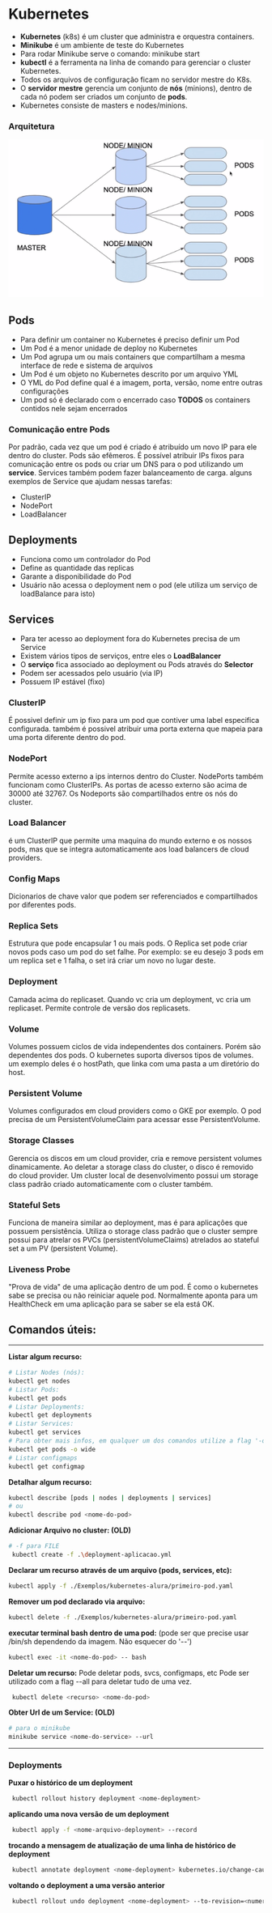 # Kubernetes

- **Kubernetes** (k8s) é um cluster que administra e orquestra containers.
- **Minikube** é um ambiente de teste do Kubernetes
- Para rodar Minikube serve o comando: minikube start
- **kubectl** é a ferramenta na linha de comando para gerenciar o cluster Kubernetes.
- Todos os arquivos de configuração ficam no servidor mestre do K8s.
- O **servidor mestre** gerencia um conjunto de **nós** (minions), dentro de cada nó podem ser criados um conjunto de **pods**.
- Kubernetes consiste de masters e nodes/minions.
### **Arquitetura**
![Arquitetura Kubernetes](./imgs/k8s_arch.png)

## Pods
- Para definir um container no Kubernetes é preciso definir um Pod
- Um Pod é a menor unidade de deploy no Kubernetes
- Um Pod agrupa um ou mais containers que compartilham a mesma interface de rede e sistema de arquivos
- Um Pod é um objeto no Kubernetes descrito por um arquivo YML
- O YML do Pod define qual é a imagem, porta, versão, nome entre outras configurações
- Um pod só é declarado com o encerrado caso **TODOS** os containers contidos nele sejam encerrados

### Comunicação entre Pods
Por padrão, cada vez que um pod é criado é atribuído um novo IP para ele dentro do cluster. Pods são efêmeros.
É possível atribuir IPs fixos para comunicação entre os pods ou criar um DNS para o pod utilizando um **service**. Services também podem fazer balanceamento de carga.
alguns exemplos de Service que ajudam nessas tarefas:
 - ClusterIP
 - NodePort
 - LoadBalancer

## Deployments
- Funciona como um controlador do Pod
- Define as quantidade das replicas
- Garante a disponibilidade do Pod
- Usuário não acessa o deployment nem o pod (ele utiliza um serviço de loadBalance para isto)

## Services
- Para ter acesso ao deployment fora do Kubernetes precisa de um Service
- Existem vários tipos de serviços, entre eles o **LoadBalancer**
- O **serviço** fica associado ao deployment ou Pods através do **Selector**
- Podem ser acessados pelo usuário (via IP)
- Possuem IP estável (fixo)

### ClusterIP
 É possivel definir um ip fixo para um pod que contiver uma label especifica configurada.
 também é possivel atribuir uma porta externa que mapeia para uma porta diferente dentro do pod.

 ### NodePort
 Permite acesso externo a ips internos dentro do Cluster. NodePorts também funcionam como ClusterIPs.
 As portas de acesso externo são acima de 30000 até 32767. Os Nodeports são compartilhados entre os nós do cluster.

 ### Load Balancer
 é um ClusterIP que permite uma maquina do mundo externo e os nossos pods, mas que se integra automaticamente aos load balancers de cloud providers. 

 ### Config Maps
 Dicionarios de chave valor que podem ser referenciados e compartilhados por diferentes pods.

 ### Replica Sets
 Estrutura que pode encapsular 1 ou mais pods. O Replica set pode criar novos pods caso um pod do set falhe. Por exemplo: se eu desejo 3 pods em um replica set e 1 falha, o set irá criar um novo no lugar deste.

 ### Deployment
 Camada acima do replicaset. Quando vc cria um deployment, vc cria um replicaset.
 Permite controle de versão dos replicasets.

 ### Volume
 Volumes possuem ciclos de vida independentes dos containers. Porém são dependentes dos pods. O kubernetes suporta diversos tipos de volumes. um exemplo deles é o hostPath, que linka com uma pasta a um diretório do host.

 ### Persistent Volume
 Volumes configurados em cloud providers como o GKE por exemplo. O pod precisa de um PersistentVolumeClaim para acessar esse PersistentVolume.

 ### Storage Classes
Gerencia os discos em um cloud provider, cria e remove persistent volumes dinamicamente. Ao deletar a storage class do cluster, o disco é removido do cloud provider. Um cluster local de desenvolvimento possui um storage class padrão criado automaticamente com o cluster também.

### Stateful Sets
Funciona de maneira similar ao deployment, mas é para aplicações que possuem persistência. Utiliza o storage class padrão que o cluster sempre possui para atrelar os PVCs (persistentVolumeClaims) atrelados ao stateful set a um PV (persistent Volume).

### Liveness Probe
"Prova de vida" de uma aplicação dentro de um pod. É como o kubernetes sabe se precisa ou não reiniciar aquele pod. Normalmente aponta para um HealthCheck em uma aplicação para se saber se ela está OK.

## Comandos úteis:
------

**Listar algum recurso:**
```bash
# Listar Nodes (nós):
kubectl get nodes
# Listar Pods:
kubectl get pods
# Listar Deployments:
kubectl get deployments
# Listar Services:
kubectl get services
# Para obter mais infos, em qualquer um dos comandos utilize a flag '-o wide'
kubectl get pods -o wide
# Listar configmaps
kubectl get configmap
```

**Detalhar algum recurso:**
```bash
kubectl describe [pods | nodes | deployments | services]
# ou 
kubectl describe pod <nome-do-pod>
```

**Adicionar Arquivo no cluster: (OLD)**
```bash
# -f para FILE
 kubectl create -f .\deployment-aplicacao.yml
```

**Declarar um recurso através de um arquivo (pods, services, etc):**
```bash
kubectl apply -f ./Exemplos/kubernetes-alura/primeiro-pod.yaml
```

**Remover um pod declarado via arquivo:**
```bash
kubectl delete -f ./Exemplos/kubernetes-alura/primeiro-pod.yaml
```

**executar terminal bash dentro de uma pod:**
(pode ser que precise usar /bin/sh dependendo da imagem. Não esquecer do '--')
```bash
kubectl exec -it <nome-do-pod> -- bash
```

**Deletar um recurso:**
Pode deletar pods, svcs, configmaps, etc
Pode ser utilizado com a flag --all para deletar tudo de uma vez.
```bash
 kubectl delete <recurso> <nome-do-pod>
```

**Obter Url de um Service: (OLD)**
```bash
# para o minikube
minikube service <nome-do-service> --url
```
----
### Deployments
**Puxar o histórico de um deployment**
```bash
 kubectl rollout history deployment <nome-deployment>
```

**aplicando uma nova versão de um deployment**
```bash
 kubectl apply -f <nome-arquivo-deployment> --record
```

**trocando a mensagem de atualização de uma linha de histórico de deployment**
```bash
 kubectl annotate deployment <nome-deployment> kubernetes.io/change-cause="texto" 
```

**voltando o deployment a uma versão anterior**
```bash
 kubectl rollout undo deployment <nome-deployment> --to-revision=<numero>
```